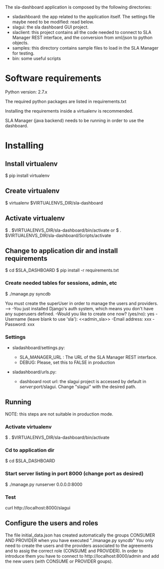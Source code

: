 The sla-dashboard application is composed by the following directories:
* sladashboard: the app related to the application itself. The settings
    file maybe need to be modified: read below.
* slagui: the sla dashboard GUI project.
* slaclient: this project contains all the code needed to connect to
    SLA Manager REST interface, and the conversion from xml/json to python
    objects.
* samples: this directory contains sample files to load in the SLA Manager for
    testing.
* bin: some useful scripts


Software requirements
=====================
Python version: 2.7.x

The required python packages are listed in requirements.txt

Installing the requirements inside a virtualenv is recommended.

SLA Manager (java backend) needs to be running in order to use the dashboard.

Installing
==========


Install virtualenv
------------------

$ pip install virtualenv



Create virtualenv 
-----------------

$ virtualenv $VIRTUALENVS_DIR/sla-dashboard


Activate virtualenv
-------------------

$ . $VIRTUALENVS_DIR/sla-dashboard/bin/activate
or 
$ . $VIRTUALENVS_DIR/sla-dashboard/Scripts/activate


Change to application dir and install requirements
--------------------------------------------------

$ cd $SLA_DASHBOARD
$ pip install -r requirements.txt


### Create needed tables for sessions, admin, etc

$ ./manage.py syncdb

You must create the superUser in order to manage the users and providers. -->
-You just installed Django's auth system, which means you don't have any superusers defined.
-Would you like to create one now? (yes/no): yes
-Username (leave blank to use 'sla'): <<admin_sla>>
-Email address: xxx
-Password: xxx

### Settings


* sladashboard/settings.py:
    - SLA_MANAGER_URL : The URL of the SLA Manager REST interface.
    - DEBUG: Please, set this to FALSE in production

* sladashboard/urls.py:
    - dashboard root url: the slagui project is accessed by default
        in $server:$port/slagui. Change "slagui" with the desired path.


Running
-------

NOTE: this steps are not suitable in production mode.


### Activate virtualenv

$ . $VIRTUALENVS_DIR/sla-dashboard/bin/activate


### Cd to application dir

$ cd $SLA_DASHBOARD


### Start server listing in port 8000 (change port as desired)

$ ./manage.py runserver 0.0.0.0:8000


### Test

curl http://localhost:8000/slagui



Configure the users and roles
---------------------------
The file initial_data.json has created automatically the groups CONSUMER AND PROVIDER when you have executed "./manage.py syncdb"
You only need to create the users and the providers associated to the agreements and to assig the correct role (CONSUME and PROVIDER).
In order to introduce them you have to connect to http://localhost:8000/admin and add the new users (with CONSUME or PROVIDER goups).
